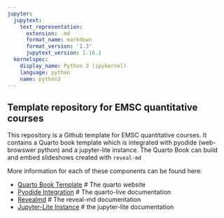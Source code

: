 ```yaml
---
jupyter:
  jupytext:
    text_representation:
      extension: .md
      format_name: markdown
      format_version: '1.3'
      jupytext_version: 1.16.1
  kernelspec:
    display_name: Python 3 (ipykernel)
    language: python
    name: python3
---
```


## Template repository for EMSC quantitative courses

This repository is a Github template for EMSC quantitative courses. It contains a Quarto book template which is integrated with pyodide (web-browswer python) and a jupyter-lite instance. The Quarto Book can build and embed slideshows created with `reveal-md`

More information for each of these components can be found here:

- [Quarto Book Template]() # The quarto website
- [Pyodide Integration]() # The quarto-live documentation
- [Revealmd](https://revealjs.com/) # The reveal-md documentation
- [Jupyter-Lite Instance](https://jupyterlite.readthedocs.io/en/latest/) # the jupyter-lite documentation
